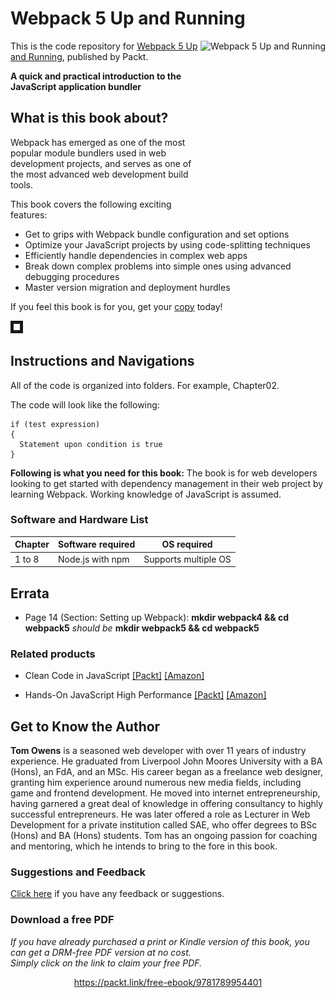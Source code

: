 # Webpack 5 Up and Running

<a href="https://www.packtpub.com/web-development/learn-webpack?utm_source=github&utm_medium=repository&utm_campaign=9781789954401"><img src="https://www.packtpub.com/media/catalog/product/cache/e4d64343b1bc593f1c5348fe05efa4a6/9/7/9781789954401-original_2.jpg" alt="Webpack 5 Up and Running" height="256px" align="right"></a>

This is the code repository for [Webpack 5 Up and Running](https://www.packtpub.com/web-development/learn-webpack?utm_source=github&utm_medium=repository&utm_campaign=9781789954401), published by Packt.

**A quick and practical introduction to the JavaScript application bundler**

## What is this book about?
Webpack has emerged as one of the most popular module bundlers used in web development projects, and serves as one of the most advanced web development build tools.

This book covers the following exciting features: 
* Get to grips with Webpack bundle configuration and set options
* Optimize your JavaScript projects by using code-splitting techniques
* Efficiently handle dependencies in complex web apps
* Break down complex problems into simple ones using advanced debugging procedures
* Master version migration and deployment hurdles

If you feel this book is for you, get your [copy](https://www.amazon.com/dp/1789954401) today!

<a href="https://www.packtpub.com/?utm_source=github&utm_medium=banner&utm_campaign=GitHubBanner"><img src="https://raw.githubusercontent.com/PacktPublishing/GitHub/master/GitHub.png" alt="https://www.packtpub.com/" border="5" /></a>

## Instructions and Navigations
All of the code is organized into folders. For example, Chapter02.

The code will look like the following:
```
if (test expression)
{
  Statement upon condition is true
}
```

**Following is what you need for this book:**
The book is for web developers looking to get started with dependency management in their web project by learning Webpack. Working knowledge of JavaScript is assumed.

### Software and Hardware List

| Chapter  | Software required                   | OS required                        |
| -------- | ------------------------------------| -----------------------------------|
| 1 to 8       | Node.js with npm                     | Supports multiple OS          |


## Errata
* Page 14 (Section: Setting up Webpack): **mkdir webpack4 && cd webpack5** _should be_ **mkdir webpack5 && cd webpack5**

### Related products <Other books you may enjoy>
* Clean Code in JavaScript [[Packt]](https://www.packtpub.com/web-development/clean-code-in-javascript?utm_source=github&utm_medium=repository&utm_campaign=9781789957648) [[Amazon]](https://www.amazon.com/dp/1789957648)

* Hands-On JavaScript High Performance [[Packt]](https://www.packtpub.com/web-development/hands-on-javascript-high-performance?utm_source=github&utm_medium=repository&utm_campaign=9781838821098) [[Amazon]](https://www.amazon.com/dp/1838821090)

## Get to Know the Author
**Tom Owens**
is a seasoned web developer with over 11 years of industry experience. He graduated from Liverpool John Moores University with a BA (Hons), an FdA, and an MSc. His career began as a freelance web designer, granting him experience around numerous new media fields, including game and frontend development. He moved into internet entrepreneurship, having garnered a great deal of knowledge in offering consultancy to highly successful entrepreneurs. He was later offered a role as Lecturer in Web Development for a private institution called SAE, who offer degrees to BSc (Hons) and BA (Hons) students. Tom has an ongoing passion for coaching and mentoring, which he intends to bring to the fore in this book.

### Suggestions and Feedback
[Click here](https://docs.google.com/forms/d/e/1FAIpQLSdy7dATC6QmEL81FIUuymZ0Wy9vH1jHkvpY57OiMeKGqib_Ow/viewform) if you have any feedback or suggestions.
### Download a free PDF

 <i>If you have already purchased a print or Kindle version of this book, you can get a DRM-free PDF version at no cost.<br>Simply click on the link to claim your free PDF.</i>
<p align="center"> <a href="https://packt.link/free-ebook/9781789954401">https://packt.link/free-ebook/9781789954401 </a> </p>